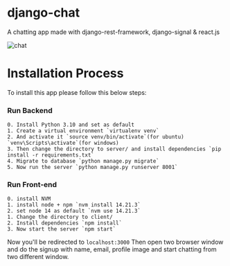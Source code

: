 # django-chat
A chatting app made with django-rest-framework, django-signal &amp; react.js

![chat](https://user-images.githubusercontent.com/30230336/147493438-86d86809-537b-4779-81e3-74881a54f038.gif)

# Installation Process
To install this app please follow this below steps:
### Run Backend
```
0. Install Python 3.10 and set as default
1. Create a virtual environment `virtualenv venv`
2. And activate it `source venv/bin/activate`(for ubuntu) `venv\Scripts\activate`(for windows)
3. Then change the directory to server/ and install dependencies `pip install -r requirements.txt`
4. Migrate to database `python manage.py migrate`
5. Now run the server `python manage.py runserver 8001`
```
### Run Front-end
```
0. install NVM
1. install node + npm `nvm install 14.21.3`
2. set node 14 as default `nvm use 14.21.3`
1. Change the directory to client/
2. Install dependencies `npm install`
3. Now start the server `npm start`
```

Now you'll be redirected to `localhost:3000` Then open two browser window and do the signup with name, email, profile image and start chatting from two different window. 
